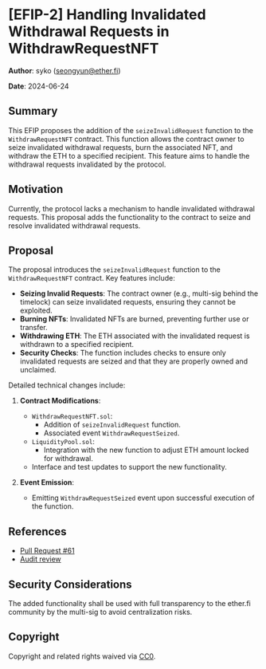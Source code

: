# [EFIP-2] Handling Invalidated Withdrawal Requests in WithdrawRequestNFT

**Author**: syko (seongyun@ether.fi)

**Date**: 2024-06-24

## Summary

This EFIP proposes the addition of the `seizeInvalidRequest` function to the `WithdrawRequestNFT` contract. This function allows the contract owner to seize invalidated withdrawal requests, burn the associated NFT, and withdraw the ETH to a specified recipient. This feature aims to handle the withdrawal requests invalidated by the protocol.

## Motivation

Currently, the protocol lacks a mechanism to handle invalidated withdrawal requests. This proposal adds the functionality to the contract to seize and resolve invalidated withdrawal requests.

## Proposal

The proposal introduces the `seizeInvalidRequest` function to the `WithdrawRequestNFT` contract. Key features include:

- **Seizing Invalid Requests**: The contract owner (e.g., multi-sig behind the timelock) can seize invalidated requests, ensuring they cannot be exploited.
- **Burning NFTs**: Invalidated NFTs are burned, preventing further use or transfer.
- **Withdrawing ETH**: The ETH associated with the invalidated request is withdrawn to a specified recipient.
- **Security Checks**: The function includes checks to ensure only invalidated requests are seized and that they are properly owned and unclaimed.

Detailed technical changes include:

1. **Contract Modifications**:
    - `WithdrawRequestNFT.sol`:
      - Addition of `seizeInvalidRequest` function.
      - Associated event `WithdrawRequestSeized`.
    - `LiquidityPool.sol`:
      - Integration with the new function to adjust ETH amount locked for withdrawal.
    - Interface and test updates to support the new functionality.

2. **Event Emission**:
    - Emitting `WithdrawRequestSeized` event upon successful execution of the function.

## References

- [Pull Request #61](https://github.com/etherfi-protocol/smart-contracts/pull/61)
- [Audit review](./references/NM-0217-seize-withdrawalNFT.md)


## Security Considerations

The added functionality shall be used with full transparency to the ether.fi community by the multi-sig to avoid centralization risks.


## Copyright

Copyright and related rights waived via [CC0](https://creativecommons.org/publicdomain/zero/1.0/).
